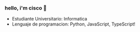 ### hello, i'm cisco 👋
- Estudiante Universitario: Informatica
- Lenguaje de programacion: Python, JavaScript, TypeScript!
